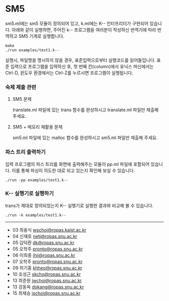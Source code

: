 SM5
========
sm5.ml에는 sm5 모듈이 정의되어 있고, k.ml에는 K-- 인터프리터가 구현되어 있습니다.
아래와 같이 실행하면, 주어진 k-- 프로그램을 여러분이 작성하신 번역기에 따라
번역하고 SM5 기계로 실행합니다.
```console
make
./run examples/test1.k--
```

실행시, 파일명을 명시하지 않을 경우, 표준입력으로부터 실행코드를 읽어들입니다.
표준 입력으로 프로그램을 입력하신 후, 첫 번째 칸(column)에서
유닉스 머신에서는 Ctrl-D, 윈도우 환경에서는 Ctrl-Z를 누르시면
프로그램이 실행됩니다.

### 숙제 제출 관련
1.  SM5 문제

    translate.ml 파일에 있는 trans 함수를 완성하시고 translate.ml 파일만 제출해 주세요.

2.  SM5 + 메모리 재활용 문제

    sm5.ml 파일에 있는 malloc 함수를 완성하시고 sm5.ml 파일만 제출해 주세요.

### 파스 트리 출력하기
입력 프로그램의 파스 트리를 화면에 출력해주는 모듈이 pp.ml 파일에 포함되어
있습니다. 이를 통해 파싱이 의도한 대로 되고 있는지 확인해 보실 수 있습니다.
```console
./run -pp examples/test1.k--
```

### K-- 실행기로 실행하기
trans가 제대로 정의되었는지 K-- 실행기로 실행한 결과와 비교해 볼 수 있습니다.
```console
./run -k examples/test1.k--
```

--------

* 03 최웅식 <wschoi@ropas.kaist.ac.kr>
* 04 신재호 <netj@ropas.snu.ac.kr>
* 05 김덕환 <dk@ropas.snu.ac.kr>
* 05 오학주 <pronto@ropas.snu.ac.kr>
* 06 이희종 <ihji@ropas.snu.ac.kr>
* 07 오학주 <pronto@ropas.snu.ac.kr>
* 09 허기홍 <khheo@ropas.snu.ac.kr>
* 10 조성근 <skcho@ropas.snu.ac.kr>
* 13 최준원 <jwchoi@ropas.snu.ac.kr>
* 13 강동옥 <dokang@ropas.snu.ac.kr>
* 15 최재승 <jschoi@ropas.snu.ac.kr>
